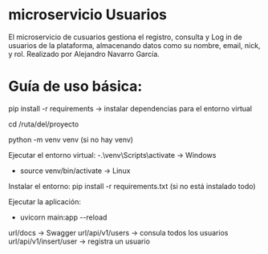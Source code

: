 # microservicio Usuarios
El microservicio de cusuarios gestiona el registro, consulta y Log in de usuarios de la plataforma, almacenando datos como su nombre, email, nick, y rol. Realizado por Alejandro Navarro García. 

# Guía de uso básica: 

pip install -r requirements -> instalar dependencias para el entorno virtual

cd /ruta/del/proyecto

python -m venv venv (si no hay venv)

Ejecutar el entorno virtual: 
  -.\venv\Scripts\activate  -> Windows
  - source venv/bin/activate -> Linux

Instalar el entorno: 
pip install -r requirements.txt (si no está instalado todo)


Ejecutar la aplicación: 
  - uvicorn main:app --reload

url/docs -> Swagger
url/api/v1/users -> consula todos los usuarios
url/api/v1/insert/user -> registra un usuario
